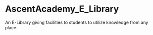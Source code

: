# AscentAcademy_E_Library
 An E-Library giving facilities to students to utilize knowledge from any place.
